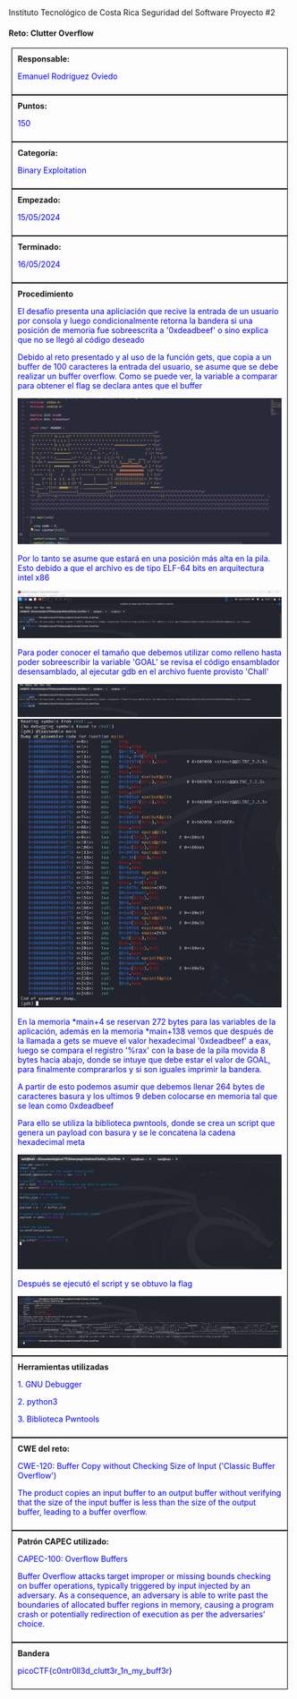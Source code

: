 
Instituto Tecnológico de Costa Rica 
Seguridad del Software
Proyecto #2 
#### Reto: Clutter Overflow



<!DOCTYPE html>
<html>
<head>
<style>
  body {
    margin: 20px 
  }
  .box {
    border: 1px solid #000;
    padding: 10px;
    margin: 0px 5px 0px 5px;
  }
  .header {
    font-weight: bold;
    color: #FFFFF;
  }
  .content {
    color: #0000FF;
  }
  .img {
    margin: 20px 0px 20px 0px
    px;
  }

</style>
</head>
<body>



<div></div>
<div class="box">
  <div class="header">Responsable:</div>
  <div class="content">
    <p>Emanuel Rodríguez Oviedo</p>
  </div>
</div>

<div class="box">
  <div class="header">Puntos:</div>
  <div class="content">
    <p>150</p>
  </div>
</div>

<div class="box">
  <div class="header">Categoría:</div>
  <div class="content">
    <p>Binary Exploitation</p>
  </div>
</div>

<div class="box">
  <div class="header">Empezado:</div>
  <div class="content">
    <p>15/05/2024</p>
  </div>
</div>


<div class="box">
  <div class="header">Terminado:</div>
  <div class="content">
    <p>16/05/2024</p>
  </div>
</div>

<div class="box">
  <div class="header">Procedimiento</div>
  <div class="content">
      <p>El desafío presenta una apliciación que recive la entrada de un usuario por consola y luego condicionalmente retorna la bandera si una posición de memoria fue sobreescrita a '0xdeadbeef' o sino explica que no se llegó al código deseado</p>
      <p>Debido al reto presentado y al uso de la función gets, que copia a un buffer de 100 caracteres la entrada del usuario, se asume que se debe realizar un buffer overflow. Como se puede ver, la variable a comparar para obtener el flag se declara antes que el buffer</p>
      <img src= "images\img_clutter_overflow_1.png" class="img"/>
      <p>Por lo tanto se asume que estará en una posición más alta en la pila. Esto debido a que el archivo es de tipo ELF-64 bits en arquitectura intel x86</p>
      <img src= "images\img_clutter_overflow_2.png" class="img"/>
      <p>Para poder conocer el tamaño que debemos utilizar como relleno hasta poder sobreescribir la variable 'GOAL' se revisa el código ensamblador desensamblado, al ejecutar gdb en el archivo fuente provisto 'Chall'</p>
      <img src= "images\img_clutter_overflow_3.png" class="img"/>
      <img src= "images\img_clutter_overflow_4.png" class="img"/>
      <p>En la memoria *main+4 se reservan 272 bytes para las variables de la aplicación, además en la memoria *main+138 vemos que después de la llamada a gets se mueve el valor hexadecimal '0xdeadbeef' a eax, luego se compara el registro '%rax' con la base de la pila movida 8 bytes hacia abajo, donde se intuye que debe estar el valor de GOAL, para finalmente comprararlos y si son iguales imprimir la bandera.</p>
      <p>A partir de esto podemos asumir que debemos llenar 264 bytes de caracteres basura y los ultimos 9 deben colocarse en memoria tal que se lean como 0xdeadbeef</p>
      <p>Para ello se utiliza la biblioteca pwntools, donde se crea un script que genera un payload con basura y se le concatena la cadena hexadecimal meta</p>
      <img src= "images\img_clutter_overflow_5.png" class="img"/>
      <p>Después se ejecutó el script y se obtuvo la flag</p>
      <img src= "images\img_clutter_overflow_6.png" class="img"/>


      
      

  </div>
</div>

<div class="box">
  <div class="header">Herramientas utilizadas</div>
  <div class="content">
    <p>1. GNU Debugger</p>
    <p>2. python3</p>
    <p>3. Biblioteca Pwntools</p>
  </div>
</div>

<div class="box">
  <div class="header">CWE del reto:</div>
  <div class="content">
    <p>CWE-120: Buffer Copy without Checking Size of Input ('Classic Buffer Overflow')</p>
    <p>The product copies an input buffer to an output buffer without verifying that the size of the input buffer is less than the size of the output buffer, leading to a buffer overflow.</p>
  </div>
</div>

<div class="box">
  <div class="header">Patrón CAPEC utilizado:</div>
  <div class="content">
    <p>CAPEC-100: Overflow Buffers</p>
    <p>Buffer Overflow attacks target improper or missing bounds checking on buffer operations, typically triggered by input injected by an adversary. As a consequence, an adversary is able to write past the boundaries of allocated buffer regions in memory, causing a program crash or potentially redirection of execution as per the adversaries' choice.</p>
  </div>
</div>

<div class="box">
  <div class="header">Bandera</div>
  <div class="content">
    <p>picoCTF{c0ntr0ll3d_clutt3r_1n_my_buff3r}</p>
  </div>
</div>
</body>
</html>
